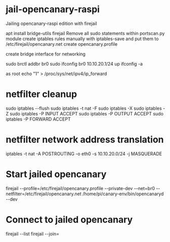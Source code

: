 # jail-opencanary-raspi
Jailing opencanary-raspi edition with firejail

apt install bridge-utils firejail
Remove all sudo statements within portscan.py module
create iptables rules manually with iptables-save and put them to /etc/firejail/opencanary.net
create opencanary.profile

create bridge interface for networking

sudo brctl addbr br0
sudo ifconfig br0 10.10.20.1/24 up
ifconfig -a

as root
echo "1" > /proc/sys/net/ipv4/ip_forward
 
# netfilter cleanup
sudo iptables --flush
sudo iptables -t nat -F
sudo iptables -X
sudo iptables -Z
sudo iptables -P INPUT ACCEPT
sudo iptables -P OUTPUT ACCEPT
sudo iptables -P FORWARD ACCEPT
 
# netfilter network address translation
iptables -t nat -A POSTROUTING -o eth0 -s 10.10.20.0/24  -j MASQUERADE

# Start jailed opencanary
firejail --profile=/etc/firejail/opencanary.profile --private-dev --net=br0 --netfilter=/etc/firejail/opencanary.net /home/pi/canary-env/bin/opencanaryd --dev

# Connect to jailed opencanary
firejail --list
firejail --join=<PID>
